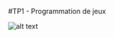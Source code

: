 #TP1 - Programmation de jeux

![alt text](https://media.giphy.com/media/KcicD57LYlFWhWhXVL/giphy.gif)


